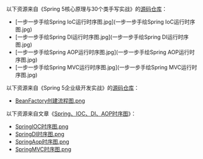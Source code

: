 以下资源来自《Spring 5核心原理与30个类手写实战》的[源码仓库](https://github.com/gupaoedu-tom/spring5-samples)：

- [一步一步手绘Spring IoC运行时序图.jpg](一步一步手绘Spring IoC运行时序图.jpg)
- [一步一步手绘Spring DI运行时序图.jpg](一步一步手绘Spring DI运行时序图.jpg)
- [一步一步手绘Spring AOP运行时序图.jpg](一步一步手绘Spring AOP运行时序图.jpg)
- [一步一步手绘Spring MVC运行时序图.jpg](一步一步手绘Spring MVC运行时序图.jpg)

以下资源来自《Spring 5企业级开发实战》的[源码仓库](https://github.com/online-demo/spring5projectdemo)：

- [BeanFactory创建流程图.png](BeanFactory创建流程图.png)

以下资源来自文章《[Spring、IOC、DI、AOP时序图](http://www.mzc.wiki/2019/08/23/Spring-2019-08-Spring%E3%80%81IOC%E3%80%81DI%E3%80%81AOP%E6%97%B6%E5%BA%8F%E5%9B%BE/)》：

- [SpringIOC时序图.png](./SpringIOC时序图.png)
- [SpringDI时序图.png](./SpringDI时序图.png)
- [SpringAop时序图.png](./SpringAop时序图.png)
- [SpringMVC时序图.png](./SpringMVC时序图.png)

